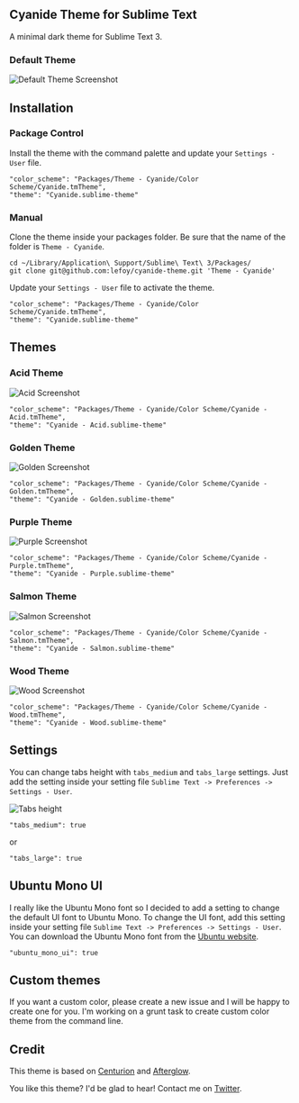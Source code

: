 Cyanide Theme for Sublime Text
------------------------------------------------------------------------

A minimal dark theme for Sublime Text 3.

### Default Theme

![Default Theme Screenshot](http://i.imgur.com/QsiAWLt.png)

Installation
------------------------------------------------------------------------

### Package Control

Install the theme with the command palette and update your `Settings - User` file.

    "color_scheme": "Packages/Theme - Cyanide/Color Scheme/Cyanide.tmTheme",
    "theme": "Cyanide.sublime-theme"

### Manual

Clone the theme inside your packages folder. Be sure that the name of the folder is `Theme - Cyanide`.

    cd ~/Library/Application\ Support/Sublime\ Text\ 3/Packages/
    git clone git@github.com:lefoy/cyanide-theme.git 'Theme - Cyanide'

Update your `Settings - User` file to activate the theme.

    "color_scheme": "Packages/Theme - Cyanide/Color Scheme/Cyanide.tmTheme",
    "theme": "Cyanide.sublime-theme"

Themes
------------------------------------------------------------------------

### Acid Theme

![Acid Screenshot](http://i.imgur.com/sCdoKNs.png)

    "color_scheme": "Packages/Theme - Cyanide/Color Scheme/Cyanide - Acid.tmTheme",
    "theme": "Cyanide - Acid.sublime-theme"

### Golden Theme

![Golden Screenshot](http://i.imgur.com/mYWfNJH.png)

    "color_scheme": "Packages/Theme - Cyanide/Color Scheme/Cyanide - Golden.tmTheme",
    "theme": "Cyanide - Golden.sublime-theme"

### Purple Theme

![Purple Screenshot](http://i.imgur.com/40eBX8q.png)

    "color_scheme": "Packages/Theme - Cyanide/Color Scheme/Cyanide - Purple.tmTheme",
    "theme": "Cyanide - Purple.sublime-theme"

### Salmon Theme

![Salmon Screenshot](http://i.imgur.com/KYvnGjT.png)

    "color_scheme": "Packages/Theme - Cyanide/Color Scheme/Cyanide - Salmon.tmTheme",
    "theme": "Cyanide - Salmon.sublime-theme"

### Wood Theme

![Wood Screenshot](http://i.imgur.com/JX51ORb.png)

    "color_scheme": "Packages/Theme - Cyanide/Color Scheme/Cyanide - Wood.tmTheme",
    "theme": "Cyanide - Wood.sublime-theme"

Settings
------------------------------------------------------------------------

You can change tabs height with `tabs_medium` and `tabs_large` settings. Just add the setting inside your setting file `Sublime Text -> Preferences -> Settings - User`.

![Tabs height](http://i.imgur.com/0NCrXVF.png)

```
"tabs_medium": true
```

or

```
"tabs_large": true
```

## Ubuntu Mono UI

I really like the Ubuntu Mono font so I decided to add a setting to change the default UI font to Ubuntu Mono. To change the UI font, add this setting inside your setting file `Sublime Text -> Preferences -> Settings - User`. You can download the Ubuntu Mono font from the [Ubuntu website](http://font.ubuntu.com/).

```
"ubuntu_mono_ui": true
```

## Custom themes

If you want a custom color, please create a new issue and I will be happy to create one for you.
I'm working on a grunt task to create custom color theme from the command line.

Credit
------------------------------------------------------------------------

This theme is based on [Centurion](https://github.com/allanhortle/Centurion) and [Afterglow](http://yabatadesign.github.io/afterglow-theme/).

You like this theme? I'd be glad to hear! Contact me on [Twitter](https://twitter.com/louisetiennefoy).
